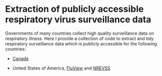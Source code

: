 # Extraction of publicly accessible respiratory virus surveillance data 

Governments of many countries collect high quality surveillance data on respiratory illness. Here I provide a collection of code to extract and tidy respiratory surveillance data which is publicly accessible for the following countries:

- [Canada](https://www.canada.ca/en/public-health/services/surveillance/respiratory-virus-detections-canada.html)

- United States of America, [FluView](https://www.cdc.gov/flu/weekly/fluviewinteractive.htm) and [NREVSS](https://www.cdc.gov/surveillance/nrevss/index.html)